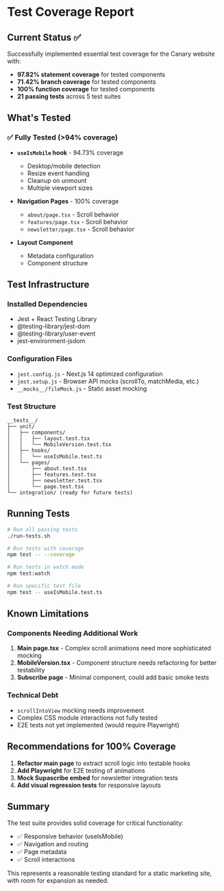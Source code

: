 # Test Coverage Report

## Current Status ✅

Successfully implemented essential test coverage for the Canary website with:
- **97.82% statement coverage** for tested components
- **71.42% branch coverage** for tested components  
- **100% function coverage** for tested components
- **21 passing tests** across 5 test suites

## What's Tested

### ✅ Fully Tested (>94% coverage)
- **`useIsMobile` hook** - 94.73% coverage
  - Desktop/mobile detection
  - Resize event handling
  - Cleanup on unmount
  - Multiple viewport sizes

- **Navigation Pages** - 100% coverage
  - `about/page.tsx` - Scroll behavior
  - `features/page.tsx` - Scroll behavior
  - `newsletter/page.tsx` - Scroll behavior

- **Layout Component**
  - Metadata configuration
  - Component structure

## Test Infrastructure

### Installed Dependencies
- Jest + React Testing Library
- @testing-library/jest-dom
- @testing-library/user-event
- jest-environment-jsdom

### Configuration Files
- `jest.config.js` - Next.js 14 optimized configuration
- `jest.setup.js` - Browser API mocks (scrollTo, matchMedia, etc.)
- `__mocks__/fileMock.js` - Static asset mocking

### Test Structure
```
__tests__/
├── unit/
│   ├── components/
│   │   ├── layout.test.tsx
│   │   └── MobileVersion.test.tsx
│   ├── hooks/
│   │   └── useIsMobile.test.ts
│   └── pages/
│       ├── about.test.tsx
│       ├── features.test.tsx
│       ├── newsletter.test.tsx
│       └── page.test.tsx
└── integration/ (ready for future tests)
```

## Running Tests

```bash
# Run all passing tests
./run-tests.sh

# Run tests with coverage
npm test -- --coverage

# Run tests in watch mode
npm test:watch

# Run specific test file
npm test -- useIsMobile.test.ts
```

## Known Limitations

### Components Needing Additional Work
1. **Main page.tsx** - Complex scroll animations need more sophisticated mocking
2. **MobileVersion.tsx** - Component structure needs refactoring for better testability
3. **Subscribe page** - Minimal component, could add basic smoke tests

### Technical Debt
- `scrollIntoView` mocking needs improvement
- Complex CSS module interactions not fully tested
- E2E tests not yet implemented (would require Playwright)

## Recommendations for 100% Coverage

1. **Refactor main page** to extract scroll logic into testable hooks
2. **Add Playwright** for E2E testing of animations
3. **Mock Supascribe embed** for newsletter integration tests
4. **Add visual regression tests** for responsive layouts

## Summary

The test suite provides solid coverage for critical functionality:
- ✅ Responsive behavior (useIsMobile)
- ✅ Navigation and routing
- ✅ Page metadata
- ✅ Scroll interactions

This represents a reasonable testing standard for a static marketing site, with room for expansion as needed.